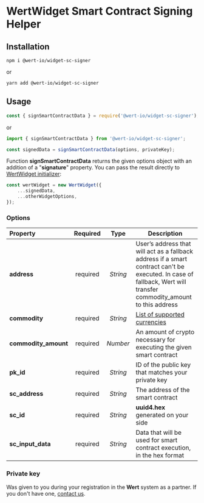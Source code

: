 # WertWidget Smart Contract Signing Helper

## Installation

```
npm i @wert-io/widget-sc-signer
```

or

```
yarn add @wert-io/widget-sc-signer
```

## Usage

```javascript
const { signSmartContractData } = require('@wert-io/widget-sc-signer');
```

or

```javascript
import { signSmartContractData } from '@wert-io/widget-sc-signer';
```

```javascript
const signedData = signSmartContractData(options, privateKey);
```

Function **signSmartContractData** returns the given options object with an addition of a "**signature**" property. You can pass the result directly to [WertWidget initializer](https://www.npmjs.com/package/@wert-io/widget-initializer):

```javascript
const wertWidget = new WertWidget({
    ...signedData,
    ...otherWidgetOptions,
});
```

### Options
| Property | Required | Type | Description |
| :--- | :---: | :---: | --- |
| **address** | required | *String* | User’s address that will act as a fallback address if a smart contract can't be executed. In case of fallback, Wert will transfer commodity_amount to this address |
| **commodity** | required | *String* | [List of supported currencies](https://wert-io.notion.site/Supported-Currencies-8a2a5f6a6ccb49709419793d34d86223) |
| **commodity_amount** | required | *Number* | An amount of crypto necessary for executing the given smart contract |
| **pk_id** | required | *String* | ID of the public key that matches your private key |
| **sc_address** | required | *String* | The address of the smart contract |
| **sc_id** | required | *String* | **uuid4.hex** generated on your side |
| **sc_input_data** | required | *String* | Data that will be used for smart contract execution, in the hex format |
### Private key

Was given to you during your registration in the **Wert** system as a partner. If you don't have one, [contact us](https://wert.io/for-partners).
